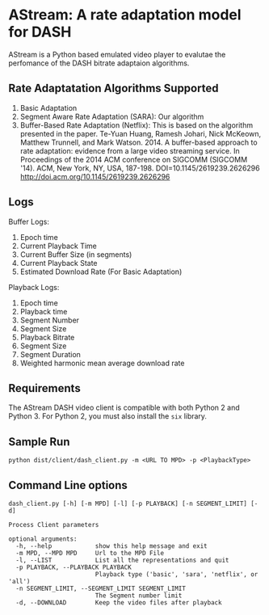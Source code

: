 AStream: A rate adaptation model for DASH
==================
AStream is a Python based emulated video player to evalutae the perfomance of the DASH bitrate adaptaion algorithms.


Rate Adaptatation Algorithms Supported
--------------------------------------
1. Basic Adaptation
2. Segment Aware Rate Adaptation (SARA): Our algorithm
3. Buffer-Based Rate Adaptation (Netflix): This is based on the algorithm presented in the paper. 
   Te-Yuan Huang, Ramesh Johari, Nick McKeown, Matthew Trunnell, and Mark Watson. 2014. A buffer-based approach to rate adaptation: evidence from a large video streaming service. In Proceedings of the 2014 ACM conference on SIGCOMM (SIGCOMM '14). ACM, New York, NY, USA, 187-198. DOI=10.1145/2619239.2626296 http://doi.acm.org/10.1145/2619239.2626296

Logs
----

Buffer Logs:

1. Epoch time
2. Current Playback Time
3. Current Buffer Size (in segments)
4. Current Playback State
5. Estimated Download Rate (For Basic Adaptation)

Playback Logs:

1. Epoch time
2. Playback time
3. Segment Number
4. Segment Size
5. Playback Bitrate 
6. Segment Size 
7. Segment Duration
8. Weighted harmonic mean average download rate

Requirements
------------

 The AStream DASH video client is compatible with both Python 2 and Python 3. For Python 2, you must also install the `six` library.


Sample Run
----------
```
python dist/client/dash_client.py -m <URL TO MPD> -p <PlaybackType> 
```

Command Line options
--------------------
```
dash_client.py [-h] [-m MPD] [-l] [-p PLAYBACK] [-n SEGMENT_LIMIT] [-d]

Process Client parameters

optional arguments:
  -h, --help            show this help message and exit
  -m MPD, --MPD MPD     Url to the MPD File
  -l, --LIST            List all the representations and quit
  -p PLAYBACK, --PLAYBACK PLAYBACK
                        Playback type ('basic', 'sara', 'netflix', or 'all')
  -n SEGMENT_LIMIT, --SEGMENT_LIMIT SEGMENT_LIMIT
                        The Segment number limit
  -d, --DOWNLOAD        Keep the video files after playback
```
